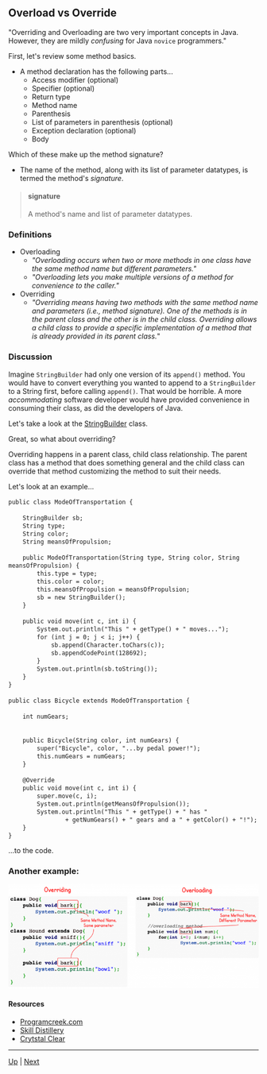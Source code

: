 ## Overload vs Override

"Overriding and Overloading are two very important concepts in Java. However, they are mildly _confusing_ for Java `novice` programmers." 

First, let's review some method basics.

* A method declaration has the following parts...
  * Access modifier (optional)
  * Specifier (optional)
  * Return type
  * Method name
  * Parenthesis
  * List of parameters in parenthesis (optional)
  * Exception declaration (optional)
  * Body 
 
Which of these make up the method signature?
 
  * The name of the method, along with its list of parameter datatypes, is termed the method's _signature_.

> #### signature
> A method's name and list of parameter datatypes.

### Definitions
 * Overloading
   * _"Overloading occurs when two or more methods in one class have the same method name but different parameters."_
   * _"Overloading lets you make multiple versions of a method for convenience to the caller."_
 * Overriding
   * _"Overriding means having two methods with the same method name and parameters (i.e., method signature). One of the methods is in the parent class and the other is in the child class. Overriding allows a child class to provide a specific implementation of a method that is already provided in its parent class._"

### Discussion

Imagine `StringBuilder` had only one version of its `append()` method.  You would have to convert everything you wanted to append to a `StringBuilder` to a String first, before calling `append()`.  That would be horrible.  A more _accommodating_ software developer would have provided convenience in consuming their class, as did the developers of Java.  

Let's take a look at the [StringBuilder](https://docs.oracle.com/javase/8/docs/api/java/lang/StringBuilder.html) class.

Great, so what about overriding?  

Overriding happens in a parent class, child class relationship. The parent class has a method that does something general and the child class can override that method customizing the method to suit their needs.

Let's look at an example...

```
public class ModeOfTransportation {

	StringBuilder sb;
	String type;
	String color;
	String meansOfPropulsion;

	public ModeOfTransportation(String type, String color, String meansOfPropulsion) {
		this.type = type;
		this.color = color;
		this.meansOfPropulsion = meansOfPropulsion;
		sb = new StringBuilder();
	}

	public void move(int c, int i) {
		System.out.println("This " + getType() + " moves...");
		for (int j = 0; j < i; j++) {
			sb.append(Character.toChars(c));
			sb.appendCodePoint(128692);
		}
		System.out.println(sb.toString());
	}
}

public class Bicycle extends ModeOfTransportation {

	int numGears;
	
	
	public Bicycle(String color, int numGears) {
		super("Bicycle", color, "...by pedal power!");
		this.numGears = numGears;
	}
	
	@Override
	public void move(int c, int i) {
		super.move(c, i);
		System.out.println(getMeansOfPropulsion());
		System.out.println("This " + getType() + " has " 
				+ getNumGears() + " gears and a " + getColor() + "!");
	}
}
```
...to the code.

### Another example:

![Overloading vs Overriding](https://github.com/robrides/methodoverloading/blob/master/overloading-vs-overriding.png)

#### Resources
* [Programcreek.com](https://www.programcreek.com/2009/02/overriding-and-overloading-in-java-with-examples/)
* [Skill Distillery](https://github.com/SkillDistillery/SD20/blob/07b4bda901353004c384bd88cf5c5837240d9962/jfop/Methods/parameters2.md)
* [Crytstal Clear](https://www.youtube.com/watch?v=KmKOVdAGtzM)

<hr>

[Up](../README.md) | [Next](https://github.com/robrides/methodoverloading/blob/master/overloadingRules.md)